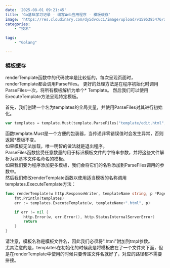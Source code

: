 ```yaml
---
date: '2025-08-01 09:21:45'
title: 'Go基础学习记录 - 编写Web应用程序 - 模板缓存'
image: 'https://res.cloudinary.com/dy5dvcuc1/image/upload/v1595385476/xiaorongmao/golang.jpg'
categories:
    - "技术"

tags:
    - "Golang"

---
```


### **模板缓存**

renderTemplate函数中的代码效率是比较低的，每次呈现页面时，renderTemplate都会调用ParseFiles。 更好的处理方法是在程序初始化时调用ParseFiles一次，将所有模板解析为单个\* Template。 然后我们可以使用ExecuteTemplate方法呈现特定模板。

首先，我们创建一个名为templates的全局变量，并使用ParseFiles对其进行初始化。

```go
var templates = template.Must(template.ParseFiles("template/edit.html", "template/view.html"))
```

函数template.Must是一个方便的包装器，当传递非零错误值时会发生异常，否则返回\*模板不变。  
如果模板无法加载，唯一明智的做法就是退出程序。  
ParseFiles函数接受任意数量的用于标识模板文件的字符串参数，并将这些文件解析为以基本文件名命名的模板。  
如果我们要为程序添加更多模板，我们会将它们的名称添加到ParseFiles调用的参数中。  
然后我们修改renderTemplate函数以使用适当模板的名称调用templates.ExecuteTemplate方法：

```go
func renderTemplate(w http.ResponseWriter, templateName string, p *Page) {
    fmt.Println(templates)
    err := templates.ExecuteTemplate(w, templateName+".html", p)

    if err != nil {
        http.Error(w, err.Error(), http.StatusInternalServerError)
        return
    }
}
```

请注意，模板名称是模板文件名，因此我们必须将".html"附加到tmpl参数。  
尤其注意的是，templates在初始化的时候我是将模板放在了一个文件夹下面，但是在renderTemplate中使用的时候只要传递文件名就好了，对应的路径都不需要拼接。
